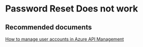 <properties
    pageTitle="Password Reset Does not work"
    description="Password Reset Does not work"
    service="microsoft.apim"
    resource="apimanagement"
    authors="jtwalters25"
    displayOrder="4"
    selfHelpType="generic"
    supportTopicIds="32318308"
    resourceTags=""
    productPesIds="15551"
    cloudEnvironments="public"
/>

# Password Reset Does not work

## **Recommended documents**
[How to manage user accounts in Azure API Management](https://docs.microsoft.com/azure/api-management/api-management-howto-create-or-invite-developers)